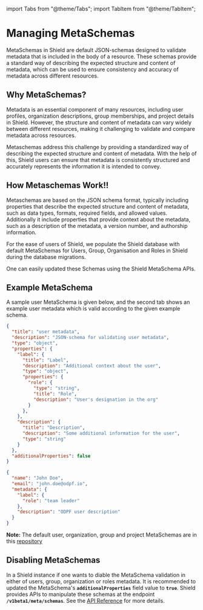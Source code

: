 import Tabs from "@theme/Tabs";
import TabItem from "@theme/TabItem";

# Managing MetaSchemas

MetaSchemas in Shield are default JSON-schemas designed to validate metadata that is included in the body of a resource. These schemas provide a standard way of describing the expected structure and content of metadata, which can be used to ensure consistency and accuracy of metadata across different resources.

## Why MetaSchemas?

Metadata is an essential component of many resources, including user profiles, organization descriptions, group memberships, and project details in Shield. However, the structure and content of metadata can vary widely between different resources, making it challenging to validate and compare metadata across resources.

Metaschemas address this challenge by providing a standardized way of describing the expected structure and content of metadata. With the help of this, Shield users can ensure that metadata is consistently structured and accurately represents the information it is intended to convey.

## How Metaschemas Work!!

Metaschemas are based on the JSON schema format, typically including properties that describe the expected structure and content of metadata, such as data types, formats, required fields, and allowed values. Additionally it include properties that provide context about the metadata, such as a description of the metadata, a version number, and authorship information.

For the ease of users of Shield, we populate the Shield database with default MetaSchemas for Users, Group, Organisation and Roles in Shield during the database migrations.

One can easily updated these Schemas using the Shield MetaSchema APIs.

## Example MetaSchema

A sample user MetaSchema is given below, and the second tab shows an example user metadata which is valid according to the given example schema.

<Tabs groupId="cli" >
<TabItem value="User MetaSchema" label="User MetaSchema">

```json
{
  "title": "user metadata",
  "description": "JSON-schema for validating user metadata",
  "type": "object",
  "properties": {
    "label": {
      "title": "Label",
      "description": "Additional context about the user",
      "type": "object",
      "properties": {
        "role": {
          "type": "string",
          "title": "Role",
          "description": "User's designation in the org"
        }
      },
    },
    "description": {
      "title": "Description",
      "description": "Some additional information for the user",
      "type": "string"
    }
  },
  "additionalProperties": false
}
```

</TabItem>
<TabItem value="Valid User" label="Valid User">

```json
{
  "name": "John Doe",
  "email": "john.doe@odpf.io",
  "metadata": {
    "label": {
      "role": "team leader"
    },
    "description": "ODPF user description"
  }
}
```

</TabItem>
</Tabs>

**Note:** The default user, organization, group and project MetaSchemas are in this [repository](https://github.com/odpf/shield/tree/feat/json-schema-validation/internal/store/postgres/metaschemas)

## Disabling MetaSchemas

In a Shield instance if one wants to diable the MetaSchema validation in either of users, group, organization or roles metadata. It is recommended to updated the MetaSchema's **`additionalProperties`** field value to **`true`**. Shield provides APIs to manipulate these schemas at the endpoint **`/v1beta1/meta/schemas`**. See the [API Reference](../apis/shield-service-create-meta-schema.api.mdx) for more details.
